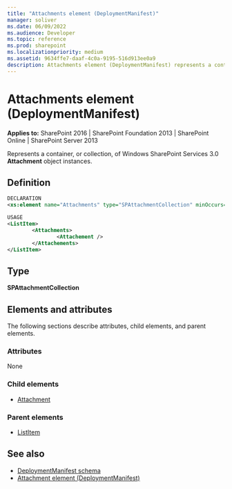 ```yaml
---
title: "Attachments element (DeploymentManifest)"
manager: soliver
ms.date: 06/09/2022
ms.audience: Developer
ms.topic: reference
ms.prod: sharepoint
ms.localizationpriority: medium
ms.assetid: 9634ffe7-daaf-4c0a-9195-516d913ee0a9
description: Attachments element (DeploymentManifest) represents a container, or collection, of Windows SharePoint Services 3.0 Attachment object instances.
---
```


# Attachments element (DeploymentManifest)

**Applies to:** SharePoint 2016 | SharePoint Foundation 2013 | SharePoint Online | SharePoint Server 2013 
  
Represents a container, or collection, of Windows SharePoint Services 3.0 **Attachment** object instances. 

## Definition

```XML
DECLARATION
<xs:element name="Attachments" type="SPAttachmentCollection" minOccurs="0" maxOccurs="1" />

USAGE
<ListItem>
        <Attachments>
                <Attachement />
        </Attachements>
</ListItem>

```

## Type

**SPAttachmentCollection**
  
## Elements and attributes

The following sections describe attributes, child elements, and parent elements.

### Attributes

None
   
### Child elements

- [Attachment](attachment-element-deploymentmanifest.md)
   
### Parent elements

- [ListItem](listitem-element-deploymentmanifestspgenericobject.md)
   
## See also

- [DeploymentManifest schema](deploymentmanifest-schema.md)
- [Attachment element (DeploymentManifest)](attachment-element-deploymentmanifest.md)

